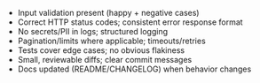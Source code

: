 - Input validation present (happy + negative cases)
- Correct HTTP status codes; consistent error response format
- No secrets/PII in logs; structured logging
- Pagination/limits where applicable; timeouts/retries
- Tests cover edge cases; no obvious flakiness
- Small, reviewable diffs; clear commit messages
- Docs updated (README/CHANGELOG) when behavior changes
